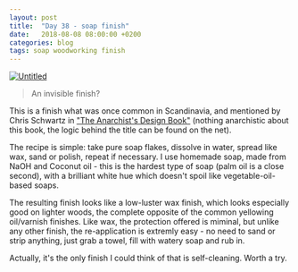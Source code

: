 ```yaml
---
layout: post
title:  "Day 38 - soap finish"
date:   2018-08-08 08:00:00 +0200
categories: blog
tags: soap woodworking finish
---
```


<a data-flickr-embed="true"  href="https://www.flickr.com/photos/137491954@N07/43913317042/in/dateposted/" title="Untitled"><img src="https://farm2.staticflickr.com/1818/43913317042_32feb935d1_k.jpg" alt="Untitled"></a><script async src="//embedr.flickr.com/assets/client-code.js" charset="utf-8"></script>

> An invisible finish?

This is a finish what was once common in Scandinavia, and mentioned by Chris Schwartz in ["The Anarchist's Design Book"](https://lostartpress.com/collections/books/products/the-anarchists-design-book) (nothing anarchistic about this book, the logic behind the title can be found on the net).

The recipe is simple: take pure soap flakes, dissolve in water, spread like wax, sand or polish, repeat if necessary. I use homemade soap, made from NaOH and Coconut oil - this is the hardest type of soap (palm oil is a close second), with a brilliant white hue which doesn't spoil like vegetable-oil-based soaps.

The resulting finish looks like a low-luster wax finish, which looks especially good on lighter woods, the complete opposite of the common yellowing oil/varnish finishes. Like wax, the protection offered is miminal, but unlike any other finish, the re-application is extremly easy - no need to sand or strip anything, just grab a towel, fill with watery soap and rub in.

Actually, it's the only finish I could think of that is self-cleaning. Worth a try.
